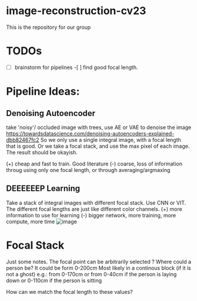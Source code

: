 # image-reconstruction-cv23
This is the repository for our group 


# TODOs
-[ ] brainstorm for pipelines
-[ ] find good focal length.

# Pipeline Ideas:
## Denoising Autoencoder
take 'noisy'/ occluded image with trees, use AE or VAE to denoise the image https://towardsdatascience.com/denoising-autoencoders-explained-dbb82467fc2
So we only use a single integral image, with a focal length that is good. Or we take a focal stack, and use the max pixel of each image. The result should be okayish.

(+) cheap and fast to train. Good literature
(-) coarse, loss of information throug using only one focal length, or through averaging/argmaxing 

## DEEEEEEP Learning
Take a stack of integral images with different focal stack. Use CNN or VIT. The different focal lengths are just like different color channels. 
(+) more information to use for learning
(-) bigger network, more training, more compute, more time
![image](https://github.com/mx-mn/image-reconstruction-cv23/assets/68200625/840d89f7-0bd2-4ee7-8e5f-6a3ded49e39b)


# Focal Stack
Just some notes.
The focal point can be arbitrarily selected ? 
Where could a person be?
It could be form 0-200cm 
Most likely in a continous block (if it is not a ghost) e.g.: from 0-170cm or from 0-40cm if the person is laying down or 0-110cm if the person is sitting

How can we match the focal length to these values? 
